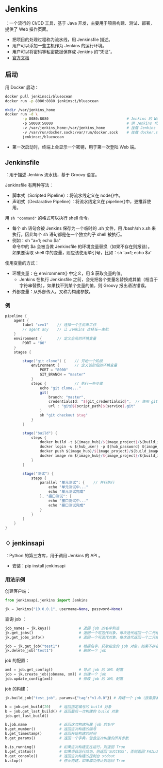 # Jenkins

：一个流行的 CI/CD 工具，基于 Java 开发，主要用于项目构建、测试、部署，提供了 Web 操作页面。
- 把项目的处理过程称为流水线，用 Jenkinsfile 描述。
- 用户可以添加一些主机作为 Jenkins 的运行环境。
- 用户可以将密码等私密数据保存成 Jenkins 的“凭证”。
- [官方文档](https://jenkins.io/zh/doc/)

## 启动

用 Docker 启动：
```sh
docker pull jenkinsci/blueocean
docker run -p 8080:8080 jenkinsci/blueocean

mkdir /var/jenkins_home
docker run -d \
        -p 8080:8080                                    # Jenkins 的 Web 端的访问端口
        -p 50000:50000                                  # 供 Jenkins 代理访问的端口
        -v /var/jenkins_home:/var/jenkins_home          # 挂载 Jenkins 的数据目录，从而可以随时重启 Jenkins 容器
        -v /var/run/docker.sock:/var/run/docker.sock    # 挂载 docker.sock ，使得 Jenkins 可以与 docker daemon 通信
        jenkinsci/blueocean
```
- 第一次启动时，终端上会显示一个密钥，用于第一次登陆 Web 端。


## Jenkinsfile

：用于描述 Jenkins 流水线，基于 Groovy 语言。

Jenkinsfile 有两种写法：
- 脚本式（Scripted Pipeline）：将流水线定义在 node{}中。
- 声明式（Declarative Pipeline）：将流水线定义在 pipeline{}中，更推荐使用。

用 `sh "command"` 的格式可以执行 shell 命令。
- 每个 sh 语句会被 Jenkins 保存为一个临时的 .sh 文件，用 /bash/sh x.sh 来执行。因此每个 sh 语句都是在一个独立的子 shell 被执行。
- 例如：sh "a=1; echo $a"
  <br>命令中的 $a 会被当做 Jenkinsfile 的环境变量替换（如果不存在则报错）。
  <br>如果要读取 shell 中的变量，则应该使用单引号，比如：sh 'a=1; echo $a'

使用变量的方式：
- 环境变量：在 environment{} 中定义，用 $ 获取变量的值。
  - Jenkins 在执行 Jenkinsfile 之前，会先把各个变量名替换成其值（相当于字符串替换）。如果找不到某个变量的值，则 Groovy 报出语法错误。
- 外部变量：从外部传入。又称为构建参数。

### 例

```groovy
pipeline {
    agent {
        label "cvm1"    // 选择一个主机来工作
        // agent any    // 让 Jenkins 选择任一主机
    }
    environment {       // 定义全局的环境变量
        PORT = "80"
    }
    stages {

        stage("git clone") {    // 开始一个阶段
            environment {       // 定义该阶段的环境变量
                PORT = "8000"
                GIT_BRANCH = "master"
            }
            steps {             // 执行一些步骤
                echo "git clone..."
                git(
                    branch: "master",
                    credentialsId: "${git_credentialsid}",  // 使用 git 凭证
                    url : "git@${script_path}${service}.git"
                )
                sh "git checkout $tag"
            }
        }

        stage("build") {
            steps {
                docker build -t ${image_hub}/${image_project}/${build_image_name}:${build_image_tag} .
                docker login -u ${hub_user} -p ${hub_password} ${image_hub}
                docker push ${image_hub}/${image_project}/${build_image_name}:${build_image_tag}
                docker image rm ${image_hub}/${image_project}/${build_image_name}:${build_image_tag}
            }
        }

        stage("测试") {
            steps {
                parallel "单元测试": {    // 并行执行
                    echo "单元测试中..."
                    echo "单元测试完成"
                }, "接口测试": {
                    echo "接口测试中..."
                    echo "接口测试完成"
                }
            }
        }
    }
}
```

## ♢ jenkinsapi

：Python 的第三方库，用于调用 Jenkins 的 API 。
- 安装：pip install jenkinsapi

### 用法示例

创建客户端：
```python
from jenkinsapi.jenkins import Jenkins

jk = Jenkins("10.0.0.1", username=None, password=None)
```

查询 job ：
```python
job_names = jk.keys()             # 返回 job 的名字列表
jk.get_jobs()                     # 返回一个可迭代对象，每次迭代返回一个二元组（job 名字，job 对象）
jk.get_jobs_info()                # 返回一个可迭代对象，每次迭代返回一个二元组（job 的 URL ，job 名字）

job = jk.get_job("test1")         # 根据名字，获取指定的 job 对象，如果不存在则抛出异常
jk.delete_job("test1")            # 删除一个 job
```

job 的配置：
```python
xml = job.get_config()            # 导出 job 的 XML 配置
job = jk.create_job(jobname, xml) # 创建一个 job
job.update_config(xml)            # 修改 job 的 XML 配置
```

job 的构建：
```python
jk.build_job("test_job", params={"tag":"v1.0.0"}) # 构建一个 job（按需要发送参数）

b = job.get_build(20)    # 返回指定编号的 build 对象
b = job.get_last_build() # 返回最后一次构建的 build 对象
job.get_last_build()

b.job.name               # 返回这次构建所属 job 的名字
b.get_number()           # 返回这次构建的编号
b.get_timestamp()        # 返回开始构建的时间
b.get_params()           # 返回一个字典，包含这次构建的所有参数

b.is_running()           # 如果这次构建正在运行，则返回 True
b.get_status()           # 如果项目运行成功，则返回'SUCCESS'，否则返回'FAILURE'
b.get_console()          # 返回这次构建的控制台 stdout
b.stop()                 # 停止构建，如果成功停止则返回 True
```
